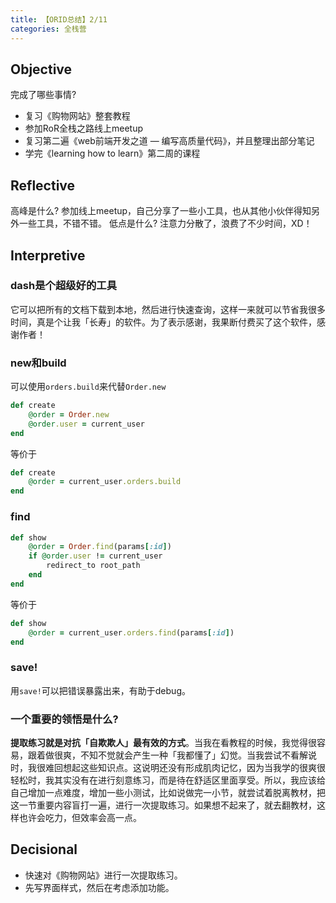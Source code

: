 ```yaml
---
title: 【ORID总结】2/11
categories: 全栈营
---
```

## Objective

完成了哪些事情?

- 复习《购物网站》整套教程
- 参加RoR全栈之路线上meetup
- 复习第二遍《web前端开发之道 — 编写高质量代码》，并且整理出部分笔记
- 学完《learning how to learn》第二周的课程

## Reflective

高峰是什么? 参加线上meetup，自己分享了一些小工具，也从其他小伙伴得知另外一些工具，不错不错。
低点是什么? 注意力分散了，浪费了不少时间，XD！

## Interpretive

### **dash是个超级好的工具**

它可以把所有的文档下载到本地，然后进行快速查询，这样一来就可以节省我很多时间，真是个让我「长寿」的软件。为了表示感谢，我果断付费买了这个软件，感谢作者！

### **new和build**

可以使用`orders.build`来代替`Order.new`

```ruby
def create
	@order = Order.new
	@order.user = current_user
end
```

等价于

```ruby
def create
	@order = current_user.orders.build
end
```

### **find**

```ruby
def show
	@order = Order.find(params[:id])
	if @order.user != current_user
		redirect_to root_path
	end
end
```

等价于

```ruby
def show
	@order = current_user.orders.find(params[:id])
end
```

### **save!** 

用`save!`可以把错误暴露出来，有助于debug。

### **一个重要的领悟是什么?**

**提取练习就是对抗「自欺欺人」最有效的方式**。当我在看教程的时候，我觉得很容易，跟着做很爽，不知不觉就会产生一种「我都懂了」幻觉。当我尝试不看解说时，我很难回想起这些知识点。这说明还没有形成肌肉记忆，因为当我学的很爽很轻松时，我其实没有在进行刻意练习，而是待在舒适区里面享受。所以，我应该给自己增加一点难度，增加一些小测试，比如说做完一小节，就尝试着脱离教材，把这一节重要内容盲打一遍，进行一次提取练习。如果想不起来了，就去翻教材，这样也许会吃力，但效率会高一点。

## Decisional

- 快速对《购物网站》进行一次提取练习。
- 先写界面样式，然后在考虑添加功能。

